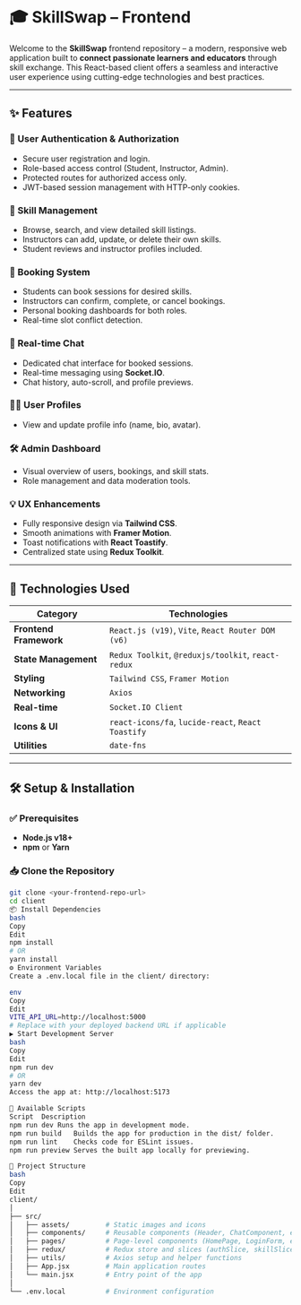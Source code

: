 # 🎓 SkillSwap – Frontend

Welcome to the **SkillSwap** frontend repository – a modern, responsive web application built to **connect passionate learners and educators** through skill exchange. This React-based client offers a seamless and interactive user experience using cutting-edge technologies and best practices.

---

## ✨ Features

### 🔐 User Authentication & Authorization
- Secure user registration and login.
- Role-based access control (Student, Instructor, Admin).
- Protected routes for authorized access only.
- JWT-based session management with HTTP-only cookies.

### 🎯 Skill Management
- Browse, search, and view detailed skill listings.
- Instructors can add, update, or delete their own skills.
- Student reviews and instructor profiles included.

### 📅 Booking System
- Students can book sessions for desired skills.
- Instructors can confirm, complete, or cancel bookings.
- Personal booking dashboards for both roles.
- Real-time slot conflict detection.

### 💬 Real-time Chat
- Dedicated chat interface for booked sessions.
- Real-time messaging using **Socket.IO**.
- Chat history, auto-scroll, and profile previews.

### 🙍‍♂️ User Profiles
- View and update profile info (name, bio, avatar).

### 🛠️ Admin Dashboard
- Visual overview of users, bookings, and skill stats.
- Role management and data moderation tools.

### 💡 UX Enhancements
- Fully responsive design via **Tailwind CSS**.
- Smooth animations with **Framer Motion**.
- Toast notifications with **React Toastify**.
- Centralized state using **Redux Toolkit**.

---

## 🚀 Technologies Used

| Category              | Technologies                                                                 |
|-----------------------|------------------------------------------------------------------------------|
| **Frontend Framework**| `React.js (v19)`, `Vite`, `React Router DOM (v6)`                            |
| **State Management**  | `Redux Toolkit`, `@reduxjs/toolkit`, `react-redux`                          |
| **Styling**           | `Tailwind CSS`, `Framer Motion`                                              |
| **Networking**        | `Axios`                                                                      |
| **Real-time**         | `Socket.IO Client`                                                           |
| **Icons & UI**        | `react-icons/fa`, `lucide-react`, `React Toastify`                          |
| **Utilities**         | `date-fns`                                                                   |

---

## 🛠️ Setup & Installation

### ✅ Prerequisites
- **Node.js v18+**
- **npm** or **Yarn**

### 📥 Clone the Repository
```bash
git clone <your-frontend-repo-url>
cd client
📦 Install Dependencies
bash
Copy
Edit
npm install
# OR
yarn install
⚙️ Environment Variables
Create a .env.local file in the client/ directory:

env
Copy
Edit
VITE_API_URL=http://localhost:5000
# Replace with your deployed backend URL if applicable
▶️ Start Development Server
bash
Copy
Edit
npm run dev
# OR
yarn dev
Access the app at: http://localhost:5173

📜 Available Scripts
Script	Description
npm run dev	Runs the app in development mode.
npm run build	Builds the app for production in the dist/ folder.
npm run lint	Checks code for ESLint issues.
npm run preview	Serves the built app locally for previewing.

📁 Project Structure
bash
Copy
Edit
client/
│
├── src/
│   ├── assets/         # Static images and icons
│   ├── components/     # Reusable components (Header, ChatComponent, etc.)
│   ├── pages/          # Page-level components (HomePage, LoginForm, etc.)
│   ├── redux/          # Redux store and slices (authSlice, skillSlice, etc.)
│   ├── utils/          # Axios setup and helper functions
│   ├── App.jsx         # Main application routes
│   └── main.jsx        # Entry point of the app
│
└── .env.local          # Environment configuration

